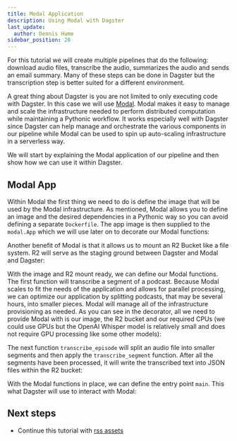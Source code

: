 ```yaml
---
title: Modal Application
description: Using Modal with Dagster
last_update:
  author: Dennis Hume
sidebar_position: 20
---
```


For this tutorial we will create multiple pipelines that do the following: download audio files, transcribe the audio, summarizes the audio and sends an email summary. Many of these steps can be done in Dagster but the transcription step is better suited for a different environment.

A great thing about Dagster is you are not limited to only executing code with Dagster. In this case we will use [Modal](https://modal.com/). Modal makes it easy to manage and scale the infrastructure needed to perform distributed computation while maintaining a Pythonic workflow. It works especially well with Dagster since Dagster can help manage and orchestrate the various components in our pipeline while Modal can be used to spin up auto-scaling infrastructure in a serverless way.

We will start by explaining the Modal application of our pipeline and then show how we can use it within Dagster.

## Modal App

Within Modal the first thing we need to do is define the image that will be used by the Modal infrastructure. As mentioned, Modal allows you to define an image and the desired dependencies in a Pythonic way so you can avoid defining a separate `Dockerfile`. The app image is then supplied to the `modal.App` which we will use later on to decorate our Modal functions:

<CodeExample path="project_dagster_modal_pipes/modal_project/transcribe.py" language="python" lineStart="56" lineEnd="79"/>

Another benefit of Modal is that it allows us to mount an R2 Bucket like a file system. R2 will serve as the staging ground between Dagster and Modal and Dagster:

<CodeExample path="project_dagster_modal_pipes/modal_project/transcribe.py" language="python" lineStart="80" lineEnd="91"/>

With the image and R2 mount ready, we can define our Modal functions. The first function will transcribe a segment of a podcast. Because Modal scales to fit the needs of the application and allows for parallel processing, we can optimize our application by splitting podcasts, that may be several hours, into smaller pieces. Modal will manage all of the infrastructure provisioning as needed. As you can see in the decorator, all we need to provide Modal with is our image, the R2 bucket and our required CPUs (we could use GPUs but the OpenAI Whisper model is relatively small and does not require GPU processing like some other models):

<CodeExample path="project_dagster_modal_pipes/modal_project/transcribe.py" language="python" lineStart="147" lineEnd="193"/>

The next function `transcribe_episode` will split an audio file into smaller segments and then apply the `transcribe_segment` function. After all the segments have been processed, it will write the transcribed text into JSON files within the R2 bucket:

<CodeExample path="project_dagster_modal_pipes/modal_project/transcribe.py" language="python" lineStart="215" lineEnd="234"/>

With the Modal functions in place, we can define the entry point `main`. This what Dagster will use to interact with Modal:

<CodeExample path="project_dagster_modal_pipes/modal_project/transcribe.py" language="python" lineStart="236" lineEnd="261"/>

## Next steps

- Continue this tutorial with [rss assets](rss-assets)